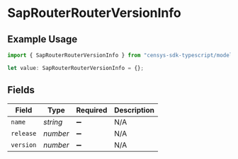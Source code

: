 # SapRouterRouterVersionInfo

## Example Usage

```typescript
import { SapRouterRouterVersionInfo } from "censys-sdk-typescript/models/components";

let value: SapRouterRouterVersionInfo = {};
```

## Fields

| Field              | Type               | Required           | Description        |
| ------------------ | ------------------ | ------------------ | ------------------ |
| `name`             | *string*           | :heavy_minus_sign: | N/A                |
| `release`          | *number*           | :heavy_minus_sign: | N/A                |
| `version`          | *number*           | :heavy_minus_sign: | N/A                |